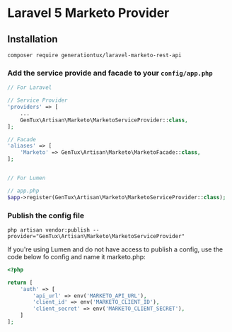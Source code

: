 # Laravel 5 Marketo Provider

## Installation

`composer require generationtux/laravel-marketo-rest-api`

### Add the service provide and facade to your `config/app.php`

```php
// For Laravel

// Service Provider
'providers' => [
    ...
    GenTux\Artisan\Marketo\MarketoServiceProvider::class,
];

// Facade
'aliases' => [
    'Marketo' => GenTux\Artisan\Marketo\MarketoFacade::class,
];


// For Lumen

// app.php
$app->register(GenTux\Artisan\Marketo\MarketoServiceProvider::class);

```
 
 
### Publish the config file

`php artisan vendor:publish --provider="GenTux\Artisan\Marketo\MarketoServiceProvider"`

If you're using Lumen and do not have access to publish a config, use the code below fo config and name it marketo.php:

```php
<?php

return [
    'auth' => [
        'api_url' => env('MARKETO_API_URL'),
        'client_id' => env('MARKETO_CLIENT_ID'),
        'client_secret' => env('MARKETO_CLIENT_SECRET'),
    ]
];
```
